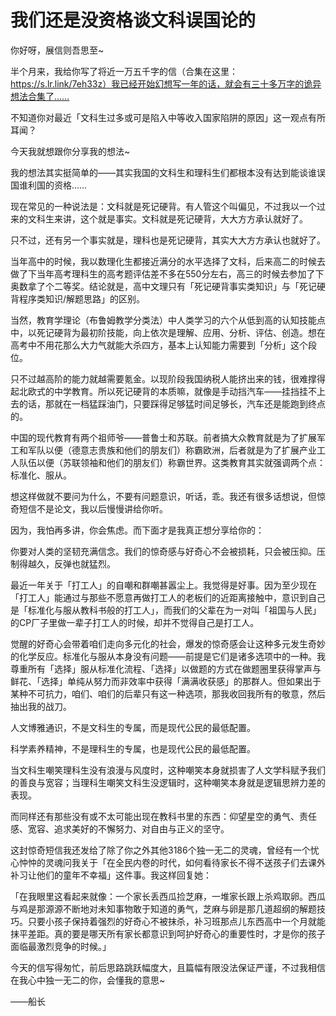 # 我们还是没资格谈文科误国论的

你好呀，展信则吾思至~

半个月来，我给你写了将近一万五千字的信（合集在这里：https://s.lr.link/7eh33z）我已经开始幻想写一年的话，就会有三十多万字的诡异想法合集了……

不知道你对最近「文科生过多或可是陷入中等收入国家陷阱的原因」这一观点有所耳闻？

今天我就想跟你分享我的想法~

我的想法其实挺简单的——其实我国的文科生和理科生们都根本没有达到能谈谁误国谁利国的资格……

现在常见的一种说法是：文科就是死记硬背。有人管这个叫偏见，不过我以一个过来的文科生来讲，这个就是事实。文科就是死记硬背，大大方方承认就好了。

只不过，还有另一个事实就是，理科也是死记硬背，其实大大方方承认也就好了。

当年高中的时候，我以数理化生都接近满分的水平选择了文科，后来高二的时候去做了下当年高考理科生的高考题评估差不多在550分左右，高三的时候去参加了下奥数拿了个二等奖。结论就是，高中文理只有「死记硬背事实类知识」与「死记硬背程序类知识/解题思路」的区别。

当然，教育学理论（布鲁姆教学分类法）中人类学习的六个从低到高的认知技能点中，以死记硬背为最初阶技能，向上依次是理解、应用、分析、评估、创造。想在高考中不用花那么大力气就能大杀四方，基本上认知能力需要到「分析」这个段位。

只不过越高阶的能力就越需要氪金。以现阶段我国纳税人能挤出来的钱，很难撑得起北欧式的中学教育。所以死记硬背的本质嘛，就像是手动挡汽车——挂挡挂不上去的话，那就在一档猛踩油门，只要踩得足够猛时间足够长，汽车还是能跑到终点的。

中国的现代教育有两个祖师爷——普鲁士和苏联。前者搞大众教育就是为了扩展军工和军队以便（德意志贵族和他们的朋友们）称霸欧洲，后者就是为了扩展产业工人队伍以便（苏联领袖和他们的朋友们）称霸世界。这类教育其实就强调两个点：标准化、服从。

想这样做就不要问为什么，不要有问题意识，听话，乖。我还有很多话想说，但惊奇短信不是论文，我以后慢慢讲给你听。

因为，我怕再多讲，你会焦虑。而下面才是我真正想分享给你的：

你要对人类的坚韧充满信念。我们的惊奇感与好奇心不会被损耗，只会被压抑。压制得越久，反弹也就猛烈。

最近一年关于「打工人」的自嘲和群嘲甚嚣尘上。我觉得是好事。因为至少现在「打工人」能通过与那些不愿意再做打工人的老板们的近距离接触中，意识到自己是「标准化与服从教科书般的打工人」，而我们的父辈在为一对叫「祖国与人民」的CP厂子里做一辈子打工人的时候，却并不觉得自己是打工人。

觉醒的好奇心会带着咱们走向多元化的社会，爆发的惊奇感会让这种多元发生奇妙的化学反应。标准化与服从本身没有问题——前提是它们是诸多选项中的一种。我尊重所有「选择」服从标准化流程、「选择」以做题的方式在做题圈里获得掌声与鲜花、「选择」单纯从努力而非效率中获得「满满收获感」的那群人。但如果出于某种不可抗力，咱们、咱们的后辈只有这一种选项，那我收回我所有的敬意，然后抽出我的战刀。

人文博雅通识，不是文科生的专属，而是现代公民的最低配置。

科学素养精神，不是理科生的专属，也是现代公民的最低配置。

当文科生嘲笑理科生没有浪漫与风度时，这种嘲笑本身就损害了人文学科赋予我们的善良与宽容；当理科生嘲笑文科生没逻辑时，这种嘲笑本身就是逻辑思辨力差的表现。

而同样还有那些没有或不太可能出现在教科书里的东西：仰望星空的勇气、责任感、宽容、追求美好的不懈努力、对自由与正义的坚守。

这封惊奇短信我还发给了除了你之外其他3186个独一无二的灵魂，曾经有一个忧心忡忡的灵魂问我关于「在全民内卷的时代，如何看待家长不得不送孩子们去课外补习让他们的童年不幸福」这件事。我这样回复她：

「在我眼里这看起来就像：一个家长丢西瓜捡芝麻，一堆家长跟上杀鸡取卵。西瓜与鸡是那源源不断地对未知事物敢于知道的勇气，芝麻与卵是那几道超纲的解题技巧。只要小孩子保持着强烈的好奇心不被抹杀，补习班那点儿东西高中一个月就能抹平差距。真的要是哪天所有家长都意识到呵护好奇心的重要性时，才是你的孩子面临最激烈竞争的时候。」

今天的信写得匆忙，前后思路跳跃幅度大，且篇幅有限没法保证严谨，不过我相信在我心中独一无二的你，会懂我的意思~

——船长